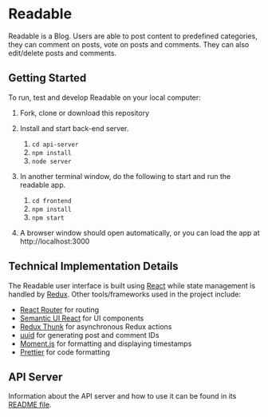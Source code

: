 # Readable

Readable is a Blog. Users are able to post content to predefined categories,
they can comment on posts, vote on posts and comments. They can also edit/delete
posts and comments.

## Getting Started

To run, test and develop Readable on your local computer:

1. Fork, clone or download this repository

1. Install and start back-end server.

   1. `cd api-server`
   1. `npm install`
   1. `node server`

1. In another terminal window, do the following to start and run the
readable app.

   1. `cd frontend`
   1. `npm install`
   1. `npm start`

1. A browser window should open automatically, or you can load the app at
   http://localhost:3000

## Technical Implementation Details

The Readable user interface is built using [React](https://reactjs.org/) while
state management is handled by [Redux](https://redux.js.org/). Other
tools/frameworks used in the project include:

* [React Router](https://reacttraining.com/react-router/) for routing
* [Semantic UI React](https://react.semantic-ui.com/introduction) for UI
  components
* [Redux Thunk](https://github.com/gaearon/redux-thunk) for asynchronous Redux
  actions
* [uuid](https://github.com/kelektiv/node-uuid) for generating post and comment
  IDs
* [Moment.js](https://momentjs.com/) for formatting and displaying timestamps
* [Prettier](https://prettier.io/) for code formatting

## API Server

Information about the API server and how to use it can be found in its
[README file](api-server/README.md).
